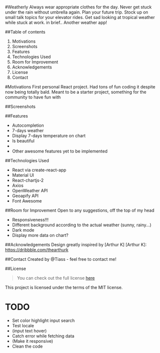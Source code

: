 #Weatherly
Always wear appropriate clothes for the day. Never get stuck under the rain without umbrella again. Plan your future trip. Stock up on small talk topics for your elevator rides. Get sad looking at tropical weather while stuck at work.
in brief..
Another weather app!

##Table of contents

1. Motivations
2. Screenshots
3. Features
4. Technologies Used
5. Room for Improvement
6. Acknowledgements
7. License
8. Contact

#Motivations
First personal React project. Had tons of fun coding it despite now being totally bald.
Meant to be a starter project, something for the community to have fun with

##Screenshots

##Features

- Autocompletion
- 7-days weather
- Display 7-days temperature on chart
- Is beautiful
-
- Other awesome features yet to be implemented

##Technologies Used

- React via create-react-app
- Material UI
- React-chartjs-2
- Axios
- OpenWeather API
- Geoapify API
- Font Awesome

##Room for Improvement
Open to any suggestions, off the top of my head

- Responsiveness!!!
- Different background according to the actual weather (sunny, rainy...)
- Dark mode
- Display more data on chart?

##Acknowledgements
Design greatly inspired by [Arthur K]
[Arthur K]: https://dribbble.com/thearthurk

##Contact
Created by @Tiass - feel free to contact me!

##License

> You can check out the full license [here]

[here]: (../blob/master/LICENSE)

This project is licensed under the terms of the MIT license.

# TODO

- Set color highlight input search
- Test locale
- (input text hover)
- Catch error while fetching data
- (Make it responsive)
- Clean the code
